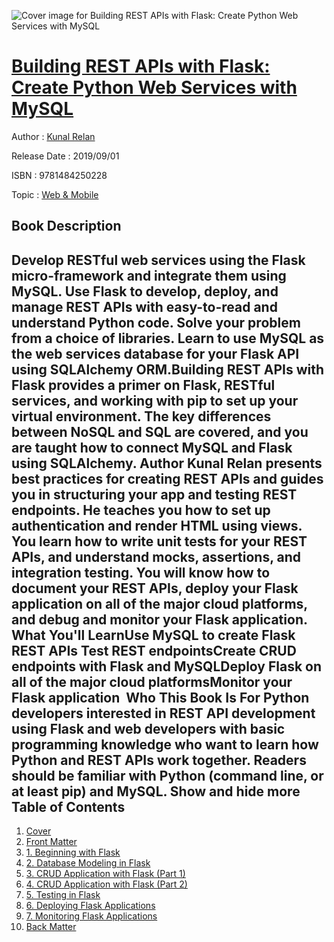 ![Cover image for Building REST APIs with Flask: Create Python Web Services with MySQL](https://imgdetail.ebookreading.net/cover/cover/20200215/EB9781484250228.jpg)

[Building REST APIs with Flask: Create Python Web Services with MySQL](https://ebookreading.net/view/book/Building+REST+APIs+with+Flask%3A+Create+Python+Web+Services+with+MySQL-EB9781484250228_1.html "Building REST APIs with Flask: Create Python Web Services with MySQL")
====================================================================================================================

Author : [Kunal Relan](https://ebookreading.net/search/author/Kunal+Relan)

Release Date : 2019/09/01

ISBN : 9781484250228

Topic : [Web & Mobile](https://ebookreading.net/search/category/web-mobile)

Book Description
-----------------

 Develop RESTful web services using the Flask micro-framework and integrate them using MySQL. Use Flask to develop, deploy, and manage REST APIs with easy-to-read and understand Python code. Solve your problem from a choice of libraries. Learn to use MySQL as the web services database for your Flask API using SQLAlchemy ORM.Building REST APIs with Flask provides a primer on Flask, RESTful services, and working with pip to set up your virtual environment. The key differences between NoSQL and SQL are covered, and you are taught how to connect MySQL and Flask using SQLAlchemy. Author Kunal Relan presents best practices for creating REST APIs and guides you in structuring your app and testing REST endpoints. He teaches you how to set up authentication and render HTML using views. You learn how to write unit tests for your REST APIs, and understand mocks, assertions, and integration testing. You will know how to document your REST APIs, deploy your Flask application on all of the major cloud platforms, and debug and monitor your Flask application.
What You'll LearnUse MySQL to create Flask REST APIs Test REST endpointsCreate CRUD endpoints with Flask and MySQLDeploy Flask on all of the major cloud platformsMonitor your Flask application 
Who This Book Is For
Python developers interested in REST API development using Flask and web developers with basic programming knowledge who want to learn how Python and REST APIs work together. Readers should be familiar with Python (command line, or at least pip) and MySQL.
        Show and hide more                
Table of Contents
-----------------

1. [Cover](https://ebookreading.net/view/book/Building+REST+APIs+with+Flask%3A+Create+Python+Web+Services+with+MySQL-EB9781484250228_1.html)
1. [Front Matter](https://ebookreading.net/view/book/Building+REST+APIs+with+Flask%3A+Create+Python+Web+Services+with+MySQL-EB9781484250228_2.html)
1. [1. Beginning with Flask](https://ebookreading.net/view/book/Building+REST+APIs+with+Flask%3A+Create+Python+Web+Services+with+MySQL-EB9781484250228_3.html)
1. [2. Database Modeling in Flask](https://ebookreading.net/view/book/Building+REST+APIs+with+Flask%3A+Create+Python+Web+Services+with+MySQL-EB9781484250228_4.html)
1. [3. CRUD Application with Flask (Part 1)](https://ebookreading.net/view/book/Building+REST+APIs+with+Flask%3A+Create+Python+Web+Services+with+MySQL-EB9781484250228_5.html)
1. [4. CRUD Application with Flask (Part 2)](https://ebookreading.net/view/book/Building+REST+APIs+with+Flask%3A+Create+Python+Web+Services+with+MySQL-EB9781484250228_6.html)
1. [5. Testing in Flask](https://ebookreading.net/view/book/Building+REST+APIs+with+Flask%3A+Create+Python+Web+Services+with+MySQL-EB9781484250228_7.html)
1. [6. Deploying Flask Applications](https://ebookreading.net/view/book/Building+REST+APIs+with+Flask%3A+Create+Python+Web+Services+with+MySQL-EB9781484250228_8.html)
1. [7. Monitoring Flask Applications](https://ebookreading.net/view/book/Building+REST+APIs+with+Flask%3A+Create+Python+Web+Services+with+MySQL-EB9781484250228_9.html)
1. [Back Matter](https://ebookreading.net/view/book/Building+REST+APIs+with+Flask%3A+Create+Python+Web+Services+with+MySQL-EB9781484250228_10.html)
